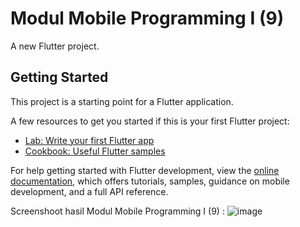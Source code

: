 # Modul Mobile Programming I (9)

A new Flutter project.

## Getting Started

This project is a starting point for a Flutter application.

A few resources to get you started if this is your first Flutter project:

- [Lab: Write your first Flutter app](https://docs.flutter.dev/get-started/codelab)
- [Cookbook: Useful Flutter samples](https://docs.flutter.dev/cookbook)

For help getting started with Flutter development, view the
[online documentation](https://docs.flutter.dev/), which offers tutorials,
samples, guidance on mobile development, and a full API reference.

Screenshoot hasil Modul Mobile Programming I (9) :
![image](https://github.com/adityamputra27/modul-mp-9/assets/68887223/6cc2118f-433b-4704-9ab8-b97e74b980ba)
